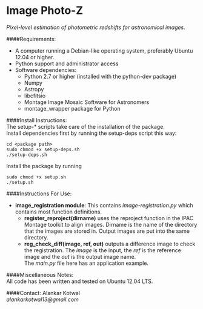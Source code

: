 Image Photo-Z
=============

_Pixel-level estimation of photometric redshifts for astronomical images._


####Requirements:
* A computer running a Debian-like operating system, preferably Ubuntu 12.04 or higher.
* Python support and administrator access
* Software dependencies:
  * Python 2.7 or higher (installed with the python-dev package)
  * Numpy
  * Astropy
  * libcfitsio
  * Montage Image Mosaic Software for Astronomers
  * montage_wrapper package for Python

####Install Instructions:  
The setup-* scripts take care of the installation of the package.  
Install dependencies first by running the setup-deps script this way:

    cd <package path> 
    sudo chmod +x setup-deps.sh
    ./setup-deps.sh

Install the package by running

    sudo chmod +x setup.sh
    ./setup.sh

####Instructions For Use:  
* **image_registration module**: This contains _image-registration.py_ which contains most function definitions.  
  * **register_reproject(dirname)** uses the reproject function in the IPAC Montage toolkit to align images. Dirname is the name of the directory that the images are stored in. Output images are put into the same directory.
  * **reg_check_diff(image, ref, out)** outputs a difference image to check the registration. The _image_ is the input, the _ref_ is the reference image and the _out_ is the output image name.  
  The _main.py_ file here has an application example.

####Miscellaneous Notes:  
All code has been written and tested on Ubuntu 12.04 LTS.  

####Contact:
Alankar Kotwal  
_alankarkotwal13@gmail.com_
